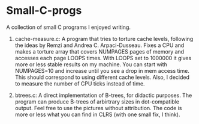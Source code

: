 # Small-C-progs
A collection of small C programs I enjoyed writing.

1. cache-measure.c: A program that tries to torture cache levels, following the ideas by Remzi and Andrea C. Arpaci-Dusseau.
   		    Fixes a CPU and makes a torture array that covers NUMPAGES pages of memory and accesses each page LOOPS
		    times. With LOOPS set to 1000000 it gives more or less stable results on my machine. You can start with
		    NUMPAGES=10 and increase until you see a drop in mem access time. This should correspond to using different
		    cache levels. Also, I decided to measure the number of CPU ticks instead of time.

2. btrees.c:	    A direct implementation of B-trees, for didactic purposes. The program can produce B-trees of arbirtrary sizes
   		    in dot-compatible output. Feel free to use the pictures without attribution. The code is more or less what
		    you can find in CLRS (with one small fix, I think).